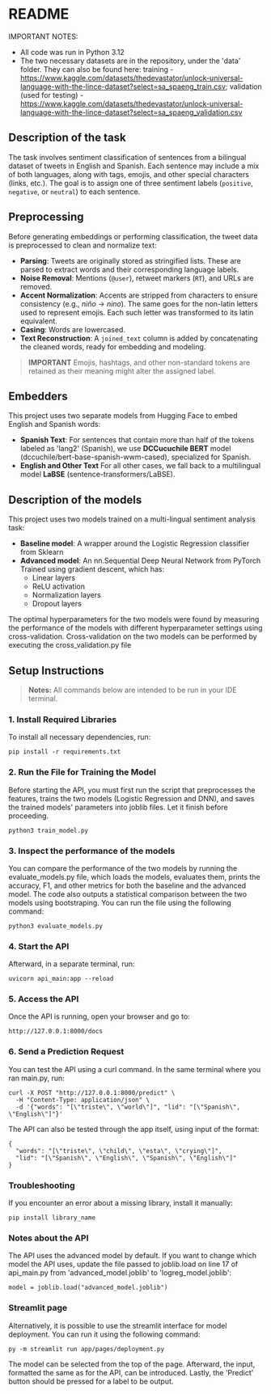 # README

IMPORTANT NOTES:
- All code was run in Python 3.12
- The two necessary datasets are in the repository, under the 'data' folder. They can also be found here: training - https://www.kaggle.com/datasets/thedevastator/unlock-universal-language-with-the-lince-dataset?select=sa_spaeng_train.csv; validation (used for testing) - https://www.kaggle.com/datasets/thedevastator/unlock-universal-language-with-the-lince-dataset?select=sa_spaeng_validation.csv

## Description of the task

The task involves sentiment classification of sentences from a bilingual dataset of tweets in English and Spanish. Each sentence may include a mix of both languages, along with tags, emojis, and other special characters (links, etc.). The goal is to assign one of three sentiment labels (`positive`, `negative`, or `neutral`) to each sentence.

## Preprocessing

Before generating embeddings or performing classification, the tweet data is preprocessed to clean and normalize text:

- **Parsing**: Tweets are originally stored as stringified lists. These are parsed to extract words and their corresponding language labels.
- **Noise Removal**: Mentions (`@user`), retweet markers (`RT`), and URLs are removed.
- **Accent Normalization**: Accents are stripped from characters to ensure consistency (e.g., *niño* → *nino*). The same goes for the non-latin letters used to represent emojis. Each such letter was transformed to its latin equivalent.
- **Casing**: Words are lowercased.
- **Text Reconstruction**: A `joined_text` column is added by concatenating the cleaned words, ready for embedding and modeling.

> **IMPORTANT** Emojis, hashtags, and other non-standard tokens are retained as their meaning might alter the assigned label.

## Embedders

This project uses two separate models from Hugging Face to embed English and Spanish words:

- **Spanish Text**: For sentences that contain more than half of the tokens labeled as 'lang2' (Spanish), we use **DCCucuchile BERT** model (dccuchile/bert-base-spanish-wwm-cased), specialized for Spanish.
- **English and Other Text** For all other cases, we fall back to a multilingual model **LaBSE** (sentence-transformers/LaBSE).

## Description of the models

This project uses two models trained on a multi-lingual sentiment analysis task:
- **Baseline model**: A wrapper around the Logistic Regression classifier from Sklearn  
- **Advanced model**: An nn.Sequential Deep Neural Network from PyTorch Trained using gradient descent, which has:
  - Linear layers  
  - ReLU activation  
  - Normalization layers  
  - Dropout layers  

The optimal hyperparameters for the two models were found by measuring the performance of the models with different hyperparameter settings using cross-validation. Cross-validation on the two models can be performed by executing the cross_validation.py file

## Setup Instructions

> **Notes:** All commands below are intended to be run in your IDE terminal.

### 1. Install Required Libraries

To install all necessary dependencies, run:

```
pip install -r requirements.txt
```

### 2. Run the File for Training the Model

Before starting the API, you must first run the script that preprocesses the features, trains the two models (Logistic Regression and DNN), and saves the trained models' parameters into joblib files. Let it finish before proceeding.

```
python3 train_model.py
```

### 3. Inspect the performance of the models

You can compare the performance of the two models by running the evaluate_models.py file, which loads the models, evaluates them, prints the accuracy, F1, and other metrics for both the baseline and the advanced model. The code also outputs a statistical comparison between the two models using bootstraping. You can run the file using the following command: 

```
python3 evaluate_models.py
```

### 4. Start the API

Afterward, in a separate terminal, run:

```
uvicorn api_main:app --reload
```

### 5. Access the API

Once the API is running, open your browser and go to:

```
http://127.0.0.1:8000/docs
```
### 6. Send a Prediction Request

You can test the API using a curl command. In the same terminal where you ran main.py, run:

```
curl -X POST "http://127.0.0.1:8000/predict" \
  -H "Content-Type: application/json" \
  -d '{"words": "[\"triste\", \"world\"]", "lid": "[\"Spanish\", \"English\"]"}'
```

The API can also be tested through the app itself, using input of the format:

```
{
  "words": "[\"triste\", \"child\", \"esta\", \"crying\"]", 
  "lid": "[\"Spanish\", \"English\", \"Spanish\", \"English\"]"
}
```

### Troubleshooting

If you encounter an error about a missing library, install it manually:

```
pip install library_name
```

### Notes about the API

The API uses the advanced model by default. If you want to change which model the API uses, update the file passed to joblib.load on line 17 of api_main.py from 'advanced_model.joblib' to 'logreg_model.joblib':

```
model = joblib.load("advanced_model.joblib")
```

### Streamlit page

Alternatively, it is possible to use the streamlit interface for model deployment. You can run it using the following command:
```
py -m streamlit run app/pages/deployment.py
```

The model can be selected from the top of the page. Afterward, the input, formatted the same as for the API, can be introduced. Lastly, the 'Predict' button should be pressed for a label to be output.